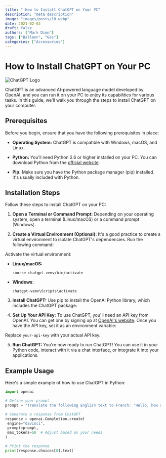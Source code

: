 ```yaml
---
title: " How to Install ChatGPT on Your PC"
description: "meta description"
image: "images/posts/10.webp"
date: 2021-02-02
draft: false
authors: ["Mark Dinn"]
tags: ["Balloon", "Gas"]
categories: ["Accessories"]
---
```


# How to Install ChatGPT on Your PC

![ChatGPT Logo](your-logo-url.png)

ChatGPT is an advanced AI-powered language model developed by OpenAI, and you can run it on your PC to enjoy its capabilities for various tasks. In this guide, we'll walk you through the steps to install ChatGPT on your computer.

## Prerequisites

Before you begin, ensure that you have the following prerequisites in place:

- **Operating System:** ChatGPT is compatible with Windows, macOS, and Linux.

- **Python:** You'll need Python 3.6 or higher installed on your PC. You can download Python from the [official website](https://www.python.org/downloads/).

- **Pip:** Make sure you have the Python package manager (pip) installed. It's usually included with Python.

## Installation Steps

Follow these steps to install ChatGPT on your PC:

1. **Open a Terminal or Command Prompt:** Depending on your operating system, open a terminal (Linux/macOS) or a command prompt (Windows).

2. **Create a Virtual Environment (Optional):** It's a good practice to create a virtual environment to isolate ChatGPT's dependencies. Run the following command:


Activate the virtual environment:

- **Linux/macOS:**

  ```
  source chatgpt-venv/bin/activate
  ```

- **Windows:**

  ```
  chatgpt-venv\Scripts\activate
  ```

3. **Install ChatGPT:** Use pip to install the OpenAI Python library, which includes the ChatGPT package:


4. **Set Up Your API Key:** To use ChatGPT, you'll need an API key from OpenAI. You can get one by signing up at [OpenAI's website](https://beta.openai.com/signup/). Once you have the API key, set it as an environment variable:


Replace `your-api-key` with your actual API key.

5. **Run ChatGPT:** You're now ready to run ChatGPT! You can use it in your Python code, interact with it via a chat interface, or integrate it into your applications.

## Example Usage

Here's a simple example of how to use ChatGPT in Python:

```python
import openai

# Define your prompt
prompt = "Translate the following English text to French: 'Hello, how are you?'"

# Generate a response from ChatGPT
response = openai.Completion.create(
 engine="davinci",
 prompt=prompt,
 max_tokens=50  # Adjust based on your needs
)

# Print the response
print(response.choices[0].text)
